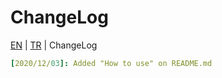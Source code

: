 # ChangeLog
[EN](../../) | [TR](README-TR.md) | ChangeLog
```yml
[2020/12/03]: Added "How to use" on README.md
```
